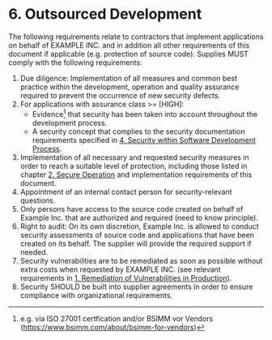 # 6. Outsourced Development

The following requirements relate to contractors that implement applications on behalf of EXAMPLE INC. and in addition all other requirements of this document if applicable (e.g. protection of source code). Supplies MUST comply with the following requirements:

1. Due diligence: Implementation of all measures and common best practice within the development, operation and quality assurance required to prevent the occurrence of new security defects.
2. For applications with assurance class >= [HIGH]:
   - Evidence[^1] that security has been taken into account throughout the development process.
   - A security concept that complies to the security documentation requirements specified in [4. Security within Software Development Process][A_SDLC].
5. Implementation of all necessary and requested security measures in order to reach a suitable level of protection, including those listed in chapter [2. Secure Operation][A_SECOP] and implementation requirements of this document.
6. Appointment of an internal contact person for security-relevant questions.
7. Only persons have access to the source code created on behalf of Example Inc. that are authorized and required (need to know principle).
8. Right to audit: On its own discretion, Example Inc. is allowed to conduct security assessments of source code and applications that have been created on its behalf. The supplier will provide the required support if needed.
9. Security vulnerabilities are to be remediated as soon as possible without extra costs when requested by EXAMPLE INC. (see relevant requirements in [1. Remediation of Vulnerabilities in Production][A_REMEDIATION]).
10. Security SHOULD be built into supplier agreements in order to ensure compliance with organizational requirements.

[^1]: e.g. via ISO 27001 certfication and/or BSIMM vor Vendors (https://www.bsimm.com/about/bsimm-for-vendors)

[A_REMEDIATION]: A_SSDLC_Requirements/01_Vulnerability-Remediation.md
[A_SDLC]: ../A_SSDLC_Requirements/04_Security-wthin-SDLC.md
[A_SECOP]: A_SSDLC_Requirements/02_Secure-Operation.md
